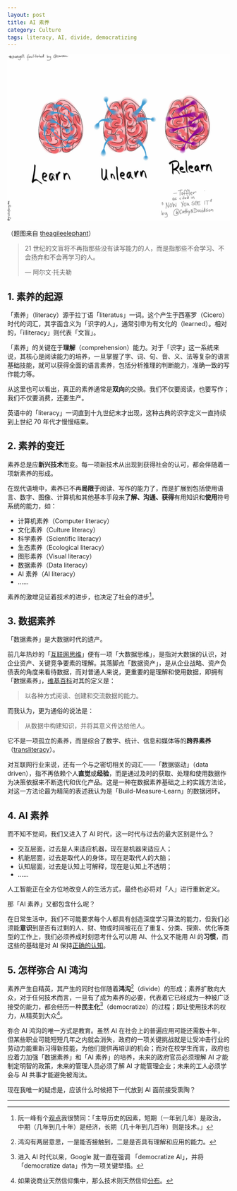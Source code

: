 ```yaml
---
layout: post
title: AI 素养
category: Culture
tags: literacy, AI, divide, democratizing
---
```


![literacy](/images/literacy.jpg)

（题图来自 [theagileelephant](http://www.theagileelephant.com/learn-unlearn-and-relearn-the-new-digital-literacy-imperative/)）



> 21 世纪的文盲将不再指那些没有读写能力的人，而是指那些不会学习、不会扬弃和不会再学习的人。
>
> — 阿尔文·托夫勒



## 1. 素养的起源

「素养」（literacy）源于拉丁语「literatus」一词。这个产生于西塞罗（Cicero）时代的词汇，其字面含义为「识字的人」，通常引申为有文化的（learned）。相对的，「illiteracy」则代表「文盲」。

「素养」的关键在于**理解**（comprehension）能力。对于「识字」这一系统来说，其核心是阅读能力的培养，一旦掌握了字、词、句、音、义、法等复杂的语言基础技能，就可以获得全面的语言素养，包括分析推理的判断能力，准确一致的写作能力等。

从这里也可以看出，真正的素养通常是**双向**的交换。我们不仅要阅读，也要写作；我们不仅要消费，还要生产。

英语中的「literacy」一词直到十九世纪末才出现，这种古典的识字定义一直持续到上世纪 70 年代才慢慢结束。



## 2. 素养的变迁
素养总是应**新兴技术**而变。每一项新技术从出现到获得社会的认可，都会伴随着一项新素养的形成。

在现代语境中，素养已不再**局限于**阅读、写作的能力了，而是扩展到包括使用语言、数字、图像、计算机和其他基本手段来**了解、沟通、获得**有用知识和**使用**符号系统的能力，如：

- 计算机素养（Computer literacy）
- 文化素养（Culture literacy）
- 科学素养（Scientific literacy）
- 生态素养（Ecological literacy）
- 图形素养（Visual literacy）
- 数据素养（Data literacy）
- AI 素养（AI literacy）
- ……


素养的激增见证着技术的进步，也决定了社会的进步[^1]。



## 3. 数据素养

「数据素养」是大数据时代的遗产。

前几年热炒的「[互联网思维](http://www.sohu.com/a/135731280_731994)」便有一项「大数据思维」，是指对大数据的认识，对企业资产、关键竞争要素的理解。其落脚点「数据资产」，是从企业战略、资产负债表的角度来看待数据，而对普通人来说，更重要的是理解和使用数据，即拥有「数据素养」，[维基百科](https://en.wikipedia.org/wiki/Data_literacy)对其的定义是：

> 以各种方式阅读、创建和交流数据的能力。

而我认为，更为通俗的说法是：

> 从数据中构建知识，并将其意义传达给他人。

它不是一项孤立的素养，而是综合了数字、统计、信息和媒体等的**跨界素养**（[transliteracy](https://en.wikipedia.org/wiki/Transliteracy)）。

对互联网行业来说，还有一个与之密切相关的词汇——「数据驱动」（data driven），指不再依赖个人**直觉**或**经验**，而是通过及时的获取、处理和使用数据作为决策依据来不断迭代和优化产品。这是一种在数据素养基础之上的实践方法论，对这一方法论最为精简的表述我认为是「Build-Measure-Learn」的数据闭环。



## 4. AI 素养

而不知不觉间，我们又进入了 AI 时代，这一时代与过去的最大区别是什么？

- 交互层面，过去是人来适应机器，现在是机器来适应人；
- 机能层面，过去是取代人的身体，现在是取代人的大脑；
- 认知层面，过去是认知上可解释，现在是认知上不透明；
- ……

人工智能正在全方位地改变人的生活方式，最终也必将对「人」进行重新定义。

那「AI 素养」又都包含什么呢？

在日常生活中，我们不可能要求每个人都具有创造深度学习算法的能力，但我们必须能**意识**到是否有过剩的人、财、物或时间被花在了重复、分类、探索、优化等类型的工作上，我们必须养成时刻思考什么可以用 AI、什么又不能用 AI 的**习惯**，而这些的基础是对 AI 保持[正确的认知](https://fangfrancis.github.io/ai/2017/07/20/AI-safety-myth/)。



## 5. 怎样弥合 AI 鸿沟

素养产生自精英，其产生的同时也伴随着**鸿沟**[^2]（divide）的形成；素养扩散向大众，对于任何技术而言，一旦有了成为素养的必要，代表着它已经成为一种被广泛接受的能力，都会经历一种**民主化**[^3]（democratize）的过程；即让使用技术的权力，从精英到大众[^4]。

弥合 AI 鸿沟的唯一方式是教育。虽然 AI 在社会上的普遍应用可能还需数十年，但某些职业可能短短几年之内就会消失，政府的一项关键挑战就是让受冲击行业的劳动力能重新习得新技能，为他们提供再培训的机会；而对在校学生而言，政府也应着力加强「数据素养」和「AI 素养」的培养，未来的政府官员必须理解 AI 才能制定明智的政策，未来的管理人员必须了解 AI 才能管理企业；未来的工人必须学会与 AI 共事才能避免被淘汰。

现在我唯一的疑虑是，应该什么时候把下一代放到 AI 面前接受熏陶？



---

[^1]: 阮一峰有个[观点](http://www.ruanyifeng.com/blog/2017/05/technology-is-future.html)我很赞同：「主导历史的因素，短期（一年到几年）是政治，中期（几年到几十年）是经济，长期（几十年到几百年）则是技术。」
[^2]: 鸿沟有两层意思，一是能否接触到，二是是否具有理解和应用的能力。
[^3]: 进入 AI 时代以来，Google 就一直在强调 「democratize AI」，并将「democratize data」作为一项关键举措。
[^4]: 如果说商业天然信仰集中，那么技术则天然信仰[分布](http://www.cbdio.com/BigData/2017-02/22/content_5455344.htm)。
